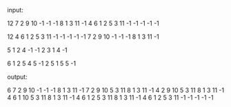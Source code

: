 input:

12
7 2 9 10 -1 -1 -1 8 1 3 11 -1
4 6 1 2 5 3 11 -1 -1 -1 -1 -1

12
4 6 1 2 5 3 11 -1 -1 -1 -1 -1
7 2 9 10 -1 -1 -1 8 1 3 11 -1

5
1 2 4 -1 -1
2 3 1 4 -1

6
1 2 5 4 5 -1
2 5 1 5 5 -1

output:

6
7 2 9 10 -1 -1 -1 8 1 3 11 -1
7 2 9 10 5 3 11 8 1 3 11 -1
4 2 9 10 5 3 11 8 1 3 11 -1
4 6 1 10 5 3 11 8 1 3 11 -1
4 6 1 2 5 3 11 8 1 3 11 -1
4 6 1 2 5 3 11 -1 -1 -1 -1 -1